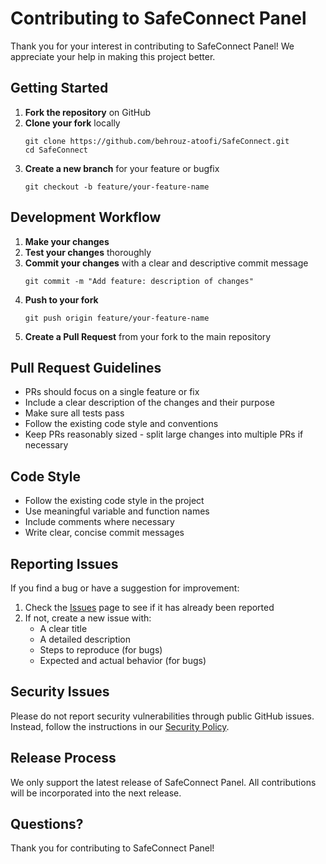 # Contributing to SafeConnect Panel

Thank you for your interest in contributing to SafeConnect Panel! We appreciate your help in making this project better.

## Getting Started

1. **Fork the repository** on GitHub
2. **Clone your fork** locally
   ```
   git clone https://github.com/behrouz-atoofi/SafeConnect.git
   cd SafeConnect
   ```
3. **Create a new branch** for your feature or bugfix
   ```
   git checkout -b feature/your-feature-name
   ```

## Development Workflow

1. **Make your changes**
2. **Test your changes** thoroughly
3. **Commit your changes** with a clear and descriptive commit message
   ```
   git commit -m "Add feature: description of changes"
   ```
4. **Push to your fork**
   ```
   git push origin feature/your-feature-name
   ```
5. **Create a Pull Request** from your fork to the main repository

## Pull Request Guidelines

- PRs should focus on a single feature or fix
- Include a clear description of the changes and their purpose
- Make sure all tests pass
- Follow the existing code style and conventions
- Keep PRs reasonably sized - split large changes into multiple PRs if necessary

## Code Style

- Follow the existing code style in the project
- Use meaningful variable and function names
- Include comments where necessary
- Write clear, concise commit messages

## Reporting Issues

If you find a bug or have a suggestion for improvement:

1. Check the [Issues](https://github.com/behrouz-atoofi/SafeConnect/issues) page to see if it has already been reported
2. If not, create a new issue with:
   - A clear title
   - A detailed description
   - Steps to reproduce (for bugs)
   - Expected and actual behavior (for bugs)

## Security Issues

Please do not report security vulnerabilities through public GitHub issues. Instead, follow the instructions in our [Security Policy](SECURITY.md).

## Release Process

We only support the latest release of SafeConnect Panel. All contributions will be incorporated into the next release.

## Questions?

Thank you for contributing to SafeConnect Panel!
